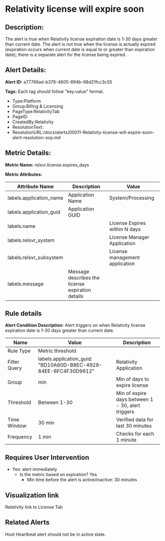 # Relativity license will expire soon

## Description: 
The alert is true when Relativity license expiration date is 1-30 days greater than current date. The alert is not true when the license is actually expired (expiration occurs when current date is equal to or greater than expiration date); there is a separate alert for the license being expired. .

## Alert Details:
**Alert ID:** a77749ad-b376-4605-894b-68d21fcc3c55

**Tags:**
Each tag should follow "key:value" format.

- Type:Platform
- Group:Billing & Licensing
- PageType:RelativityTab
- PageID:
- CreatedBy:Relativity
- ResolutionText:
- ResolutionURL:/docs/alerts/00011-Relativity-license-will-expire-soon-alert-resolution-sop.md

## Metric Details:
**Metric Name:** relsvr.license.expires_days

**Metric Attributes:**

|Attribute Name|Description|Value|
|-------|---|--|
|labels.application_name|Application Name|System/Processing|
|labels.application_guid|Application GUID||
|labels.name||License Expires within N days|
|labels.relsvr_system||License Manager Application|
|labels.relsvr_subsystem||License management application|
|labels.message|Message describes the license expiration details||

## Rule details
**Alert Condition Description:** Alert triggers on when Relativity license expiration date is 1-30 days greater than current date.

|Name|Value|Description|
|-|-|-|
|Rule Type| Metric threshold||
|Filter Query|labels.application_guid: "BD10A60D-B8EC-4928-84EE-6FC4F30D9612"|Relativity Application|
|Group| min| Min of days to expire license|
|Threshold| Between 1-30| Min of expire days between 1 - 30, alert triggers|
|Time Window| 30 min| Verified data for last 30 minutes|
|Frequency| 1 min|Checks for each 1 minute|

## Requires User Intervention
- Yes: alert immediately
  - Is the metric based on expiration? Yes
    - Min time before the alert is active/inactive: 30 minutes

## Visualization link
Relativity link to License Tab

## Related Alerts
Host Heartbeat alert should not be in active state.

